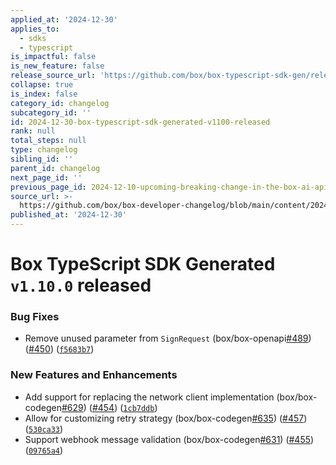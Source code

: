 ```yaml
---
applied_at: '2024-12-30'
applies_to:
  - sdks
  - typescript
is_impactful: false
is_new_feature: false
release_source_url: 'https://github.com/box/box-typescript-sdk-gen/releases/tag/v1.10.0'
collapse: true
is_index: false
category_id: changelog
subcategory_id: ''
id: 2024-12-30-box-typescript-sdk-generated-v1100-released
rank: null
total_steps: null
type: changelog
sibling_id: ''
parent_id: changelog
next_page_id: ''
previous_page_id: 2024-12-10-upcoming-breaking-change-in-the-box-ai-api
source_url: >-
  https://github.com/box/box-developer-changelog/blob/main/content/2024/12-30-box-typescript-sdk-generated-v1100-released.md
published_at: '2024-12-30'
---
```

# Box TypeScript SDK Generated `v1.10.0` released

### Bug Fixes

* Remove unused parameter from `SignRequest` (box/box-openapi[#489][1]) ([#450][2]) ([`f5683b7`][3])

### New Features and Enhancements

* Add support for replacing the network client implementation (box/box-codegen[#629][4]) ([#454][5]) ([`1cb7ddb`][6])
* Allow for customizing retry strategy (box/box-codegen[#635][7]) ([#457][8]) ([`530ca33`][9])
* Support webhook message validation (box/box-codegen[#631][10]) ([#455][11]) ([`09765a4`][12])

[1]: https://github.com/box/box-typescript-sdk-gen/issues/489

[2]: https://github.com/box/box-typescript-sdk-gen/issues/450

[3]: https://github.com/box/box-typescript-sdk-gen/commit/f5683b703625dd8d504ca52100f692cb8440a474

[4]: https://github.com/box/box-typescript-sdk-gen/issues/629

[5]: https://github.com/box/box-typescript-sdk-gen/issues/454

[6]: https://github.com/box/box-typescript-sdk-gen/commit/1cb7ddb3ada79cebc27fbfce9df90cd8ebad353c

[7]: https://github.com/box/box-typescript-sdk-gen/issues/635

[8]: https://github.com/box/box-typescript-sdk-gen/issues/457

[9]: https://github.com/box/box-typescript-sdk-gen/commit/530ca33ff3635581bd8ee91a82bc9f000b18812b

[10]: https://github.com/box/box-typescript-sdk-gen/issues/631

[11]: https://github.com/box/box-typescript-sdk-gen/issues/455

[12]: https://github.com/box/box-typescript-sdk-gen/commit/09765a42fe25f15095bd1bd0d1377f2da222c9e4